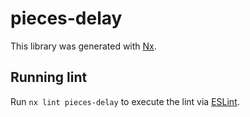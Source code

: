 # pieces-delay

This library was generated with [Nx](https://nx.dev).

## Running lint

Run `nx lint pieces-delay` to execute the lint via [ESLint](https://eslint.org/).
